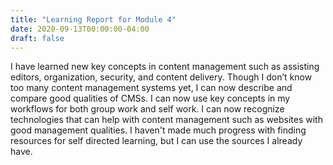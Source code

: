 ```yaml
---
title: "Learning Report for Module 4"
date: 2020-09-13T00:00:00-04:00
draft: false
---
```

I have learned new key concepts in content management such as assisting editors, organization, security, and content delivery.
Though I don’t know too many content management systems yet, I can now describe and compare good qualities of CMSs.
I can now use key concepts in my workflows for both group work and self work.
I can now recognize technologies that can help with content management such as websites with good management qualities.
I haven't made much progress with finding resources for self directed learning, but I can use the sources I already have.
